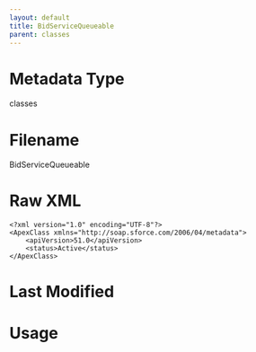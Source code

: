 ```yaml
---
layout: default
title: BidServiceQueueable
parent: classes
---
```

# Metadata Type
classes


# Filename 
BidServiceQueueable


# Raw XML
```
<?xml version="1.0" encoding="UTF-8"?>
<ApexClass xmlns="http://soap.sforce.com/2006/04/metadata">
    <apiVersion>51.0</apiVersion>
    <status>Active</status>
</ApexClass>
```


# Last Modified


# Usage
